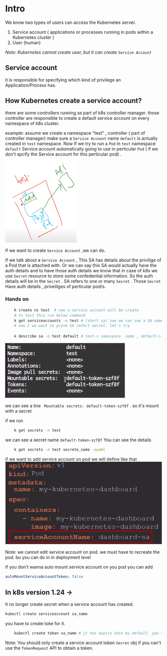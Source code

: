 # Intro

We know two types of users can access the Kubernetes server.

1. Service account ( applications or processes running in pods within a Kubernetes cluster )
2. User (human)

<i>Note: Kubernetes cannot create user, but it can create `Service Account`</i>

## Service account

it is responsible for specifying which kind of privilege an Application/Process has.

## How Kubernetes create a service account?

there are some controllers running as part of k8s controller manager. those controller are responsible to create a default service account on every namespace of k8s cluster.

example: assume we create a namespace "test" , controller ( part of controller manager) make sure a `Service Account` name `default` is actually created in `test` namespace.
Now If we try to run a `Pod` in `test` namespace `default` Service account automatically going to use in perticular `Pod` ( if we don't spcify the Service account for this perticular pod) .

![Service account example](./images/image.png)

If we want to create `Service Account` ,we can do.

If we talk about a `Service Account` , This SA has details about the privilige of a Pod that is attached with.
Or we can say this SA would actually have the auth details and to have those auth details we know that in case of k8s we use `Secret` resource to store some confedential information. So the auth details will be in the `Secret` .
SA refers to one or many `Secret` . Those `Secret` Have auth details , priveiliges of perticular pod/s.

### Hands on

```sh
    k create ns test  # now a service account will be create
    # to test this run below command
    k get serviceaccounts -n test # (short sa) now we can see a SA name default.
    # now I we want to prove SA refert secret. let's try

    k describe sa -n test default # test-> namespace  name , default-> sa name
```

![command output](./images/image1.png)

we can see a line ` Mountable secrets: default-token-szf8f` . so it's mount with a secret

if we run

```sh
    k get secrets -n test
```

we can see a secret name `default-token-szf8f`
You can see the details

```sh
    k get secrets -n test secrete_name -oyaml
```

if we want to add service account on pod we will define like that
![service account](./images/image2.png)

Note: we cannot edit service account on pod. we must have to recreate the pod. bu you can do in in deployment level

If you don't wanna auto mount service account on you pod you can add

```yaml
autoMountServiceAccountToken: false
```

## In k8s version 1.24 ->

It no longer create secret when a service account has created.

```sh
kubectl create serviceaccount sa_name
```

you have to create toke for it.

```sh
    kubectl create token sa_name # it has expiry date by default. you can add expiry date by you own.

```

Note: You should only create a service account token `Secret` obj if you can't use the `TokenRequest` API to obtain a token.
